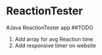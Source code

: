 # ReactionTester
#Java ReactionTester app
##TODO
1. Add array for avg Reaction time
2. Add responsive timer on website
